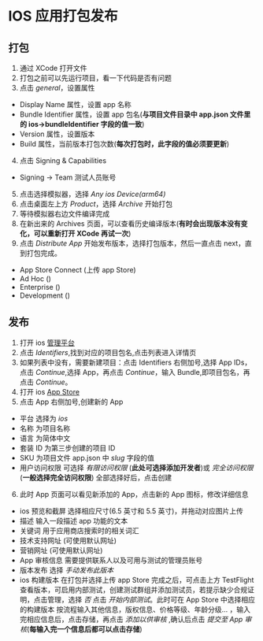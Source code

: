 # IOS 应用打包发布

## 打包

1. 通过 XCode 打开文件
2. 打包之前可以先运行项目，看一下代码是否有问题
3. 点击 _general_，设置属性

- Display Name 属性，设置 app 名称
- Bundle Identifier 属性，设置 app 包名(**与项目文件目录中 app.json 文件里的 ios->bundleIdentifier 字段的值一致**)
- Version 属性，设置版本
- Build 属性，当前版本打包次数(**每次打包时，此字段的值必须要更新**)

4. 点击 Signing & Capabilities

- Signing -> Team 测试人员账号

5. 点击选择模拟器，选择 _Any ios Device(arm64)_
6. 点击桌面左上方 _Product_，选择 _Archive_ 开始打包
7. 等待模拟器右边文件编译完成
8. 在新出来的 Archives 页面，可以查看历史编译版本(**有时会出现版本没有变化，可以重新打开 XCode 再试一次**)
9. 点击 _Distribute App_ 开始发布版本，选择打包版本，然后一直点击 next，直到打包完成。

- App Store Connect (上传 app Store)
- Ad Hoc ()
- Enterprise ()
- Development ()

<!-- 10. 或者点击 validate App 开始打包(一般用于测试) -->

## 发布

1. 打开 ios [管理平台](https://developer.apple.com/account/resources/identifiers/list)
2. 点击 _Identifiers_,找到对应的项目包名,点击列表进入详情页
3. 如果列表中没有，需要新建项目：点击 Identifiers 右侧加号,选择 App IDs，点击 _Continue_,选择 App，再点击 _Continue_，输入 Bundle,即项目包名，再点击 _Continue_。
4. 打开 ios  [App Store](https://appstoreconnect.apple.com/login)
5. 点击 App 右侧加号,创建新的 App

- 平台 选择为 _ios_
- 名称 为项目名称
- 语言 为简体中文
- 套装 ID 为第三步创建的项目 ID
- SKU 为项目文件 app.json 中 _slug_ 字段的值
- 用户访问权限 可选择 _有限访问权限_ (**此处可选择添加开发者**)或 _完全访问权限_ (**一般选择完全访问权限**)
  全部选择好后，点击创建

6. 此时 App 页面可以看见新添加的 App，点击新的 App 图标，修改详细信息

- ios 预览和截屏 选择相应尺寸(6.5 英寸和 5.5 英寸)，并拖动对应图片上传
- 描述 输入一段描述 app 功能的文本
- 关键词 用于应用商店搜索时的相关词汇
- 技术支持网址 (可使用默认网址)
- 营销网址 (可使用默认网址)
- App 审核信息 需要提供联系人以及可用与测试的管理员账号
- 版本发布 选择 _手动发布此版本_
- ios 构建版本 在打包并选择上传 app Store 完成之后，可点击上方 TestFlight 查看版本，可启用内部测试，创建测试群组并添加测试员，若提示缺少合规证明，点击管理，选择 _否_ 点击 _开始内部测试_。此时可在 App Store 中选择相应的构建版本
  按流程输入其他信息，版权信息、价格等级、年龄分级...
  ，输入完相应信息后，点击存储，再点击 _添加以供审核_ ,确认后点击 _提交至 App 审核_(**每输入完一个信息后都可以点击存储**)

